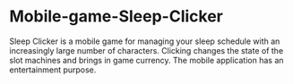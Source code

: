 # Mobile-game-Sleep-Clicker

Sleep Clicker is a mobile game for managing your sleep schedule with an increasingly large number of characters. Clicking changes the state of the slot machines and brings in game currency. The mobile application has an entertainment purpose.
